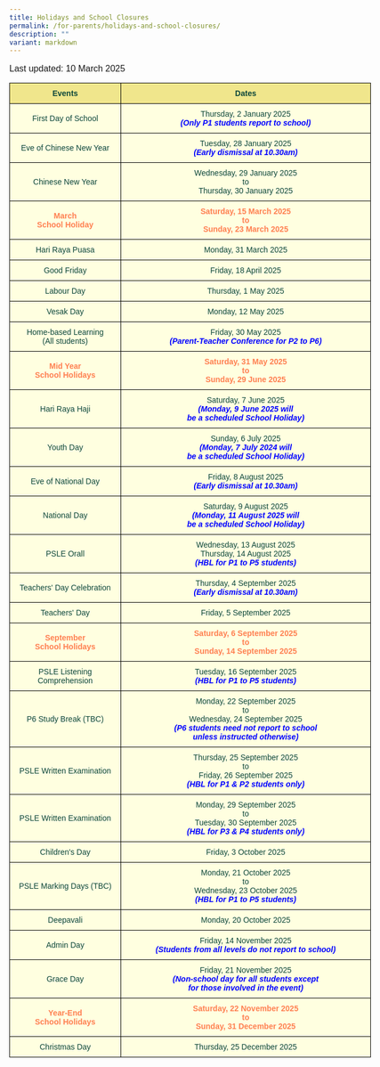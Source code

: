 ```yaml
---
title: Holidays and School Closures
permalink: /for-parents/holidays-and-school-closures/
description: ""
variant: markdown
---
```

<p style="font-family:Arial, sans-serif; font-size:16px">Last updated: 10 March 2025</p>

<style type="text/css">
.tg  {border-collapse:collapse;border-spacing:0;margin:0px auto;}
.tg td{border-color:black;border-style:solid;border-width:1px;font-family:Arial, sans-serif;font-size:14px;
  overflow:hidden;padding:10px 5px;word-break:normal;}
.tg th{border-color:black;border-style:solid;border-width:1px;font-family:Arial, sans-serif;font-size:14px;
  font-weight:normal;overflow:hidden;padding:10px 5px;word-break:normal;}
.tg .tg-yhj4{background-color:#FFFFE0;color:#0C463A;text-align:center;vertical-align:middle}
.tg .tg-yhj7{background-color:#F0E68C;color:#0C463A;text-align:center;vertical-align:middle}
.tg .tg-yhj8{background-color:#FFFFE0;color:#0C463A;text-align:center;vertical-align:middle}
</style>

	
<table class="tg" style="undefined; table-layout: fixed; width: 650px">
<colgroup>
<col style="width: 200px">
	<col style="width: 450px">
</colgroup>
<tbody>
  <tr>
    <td class="tg-yhj7"><b>Events</b><br></td>
		<td class="tg-yhj7"><b>Dates</b><br></td>
  </tr>
	<tr>
    <td class="tg-yhj8">First Day of School<br></td>
    <td class="tg-yhj8">Thursday, 2 January 2025<br><b style="color:blue"><em>(Only P1 students report to school)</em></b>
	</td></tr>
	<tr>
    <td class="tg-yhj8">Eve of Chinese New Year<br></td>
    <td class="tg-yhj8">Tuesday, 28 January  2025<br><b style="color:blue"><em>(Early dismissal at 10.30am)</em></b>
	</td></tr>
	<tr>
    <td class="tg-yhj8">Chinese New Year<br></td>
    <td class="tg-yhj8">Wednesday, 29 January 2025<br>to<br>Thursday, 30 January 2025<br><b style="color:blue"></b></td>
 </tr>
<tr><td class="tg-yhj8"><b style="color:#FF7F50">March<br>School Holiday<br></b></td>
		<td class="tg-yhj8"><b style="color:#FF7F50">Saturday, 15 March 2025<br>to<br>Sunday, 23 March 2025</b></td>
</tr>
	<tr>
    <td class="tg-yhj8">Hari Raya Puasa<br></td>
    <td class="tg-yhj8">Monday, 31 March 2025<br>
	</td></tr>
		<tr>
    <td class="tg-yhj8">Good Friday<br></td>
    <td class="tg-yhj8">Friday, 18 April 2025<br>
	</td></tr>
	<tr>
	</tr><tr>
    <td class="tg-yhj8">Labour Day<br></td>
    <td class="tg-yhj8">Thursday, 1 May 2025<br>
	</td>
	</tr>
	<tr>
    <td class="tg-yhj8">Vesak Day<br></td>
    <td class="tg-yhj8">Monday, 12 May 2025<br>
	</td>
	</tr>
	<tr>
    <td class="tg-yhj8">Home-based Learning <br>(All students)</td>
    <td class="tg-yhj8">Friday, 30 May 2025<br><b style="color:blue"><em>(Parent-Teacher Conference for P2 to P6)</em></b>
	</td>
	</tr>	
	<tr><td class="tg-yhj8"><b style="color:#FF7F50">Mid Year<br>School Holidays<br></b></td>
		<td class="tg-yhj8"><b style="color:#FF7F50">Saturday, 31 May 2025<br>to<br>Sunday, 29 June 2025</b></td>
	</tr>
	<tr>
    <td class="tg-yhj8">Hari Raya Haji<br></td>
    <td class="tg-yhj8">Saturday, 7 June 2025<br><b style="color:blue"><em>(Monday, 9 June 2025 will<br>be a scheduled School Holiday)</em></b>
	</td>
	</tr>
	<tr>
    <td class="tg-yhj8">Youth Day<br></td>
    <td class="tg-yhj8">Sunday, 6 July 2025<br><b style="color:blue"><em>(Monday, 7 July 2024 will<br>be a scheduled School Holiday)</em></b></td>
	</tr>
	<tr>
    <td class="tg-yhj8">Eve of National Day<br></td>
    <td class="tg-yhj8">Friday, 8 August 2025<br><b style="color:blue"><em>(Early dismissal at 10.30am)</em></b></td>
  </tr>
<tr>
    <td class="tg-yhj8">National Day<br></td>
    <td class="tg-yhj8">Saturday, 9 August 2025<br><b style="color:blue"><em>(Monday, 11 August 2025 will<br>be a scheduled School Holiday)</em></b></td>
  </tr>
	<tr>
    <td class="tg-yhj8">PSLE Orall<br></td>
    <td class="tg-yhj8">Wednesday, 13 August 2025<br>Thursday, 14 August 2025<br><b style="color:blue"><em>(HBL for P1 to P5 students)<br></em></b></td>
  </tr>
	<tr>
    <td class="tg-yhj8">Teachers' Day Celebration<br></td>
    <td class="tg-yhj8">Thursday, 4 September 2025<br><b style="color:blue"><em>(Early dismissal at 10.30am)<br></em></b></td>
  </tr>
	<tr>
    <td class="tg-yhj8">Teachers' Day<br></td>
    <td class="tg-yhj8">Friday, 5 September 2025<br></td>
  </tr>
	<tr>
		<td class="tg-yhj8"><b style="color:#FF7F50">September<br>School Holidays<br></b></td>
		<td class="tg-yhj8"><b style="color:#FF7F50">Saturday, 6 September  2025<br>to<br>Sunday, 14 September 2025</b></td>
		</tr>
	 <tr>
    <td class="tg-yhj8">PSLE Listening Comprehension<br></td>
    <td class="tg-yhj8">Tuesday, 16 September 2025<br><b style="color:blue"><em>(HBL for P1 to P5 students)<br></em></b></td>
  </tr>
 <tr>
    <td class="tg-yhj8">P6 Study Break (TBC)<br></td>
    <td class="tg-yhj8">Monday, 22 September 2025<br>to<br>Wednesday, 24 September 2025<br><b style="color:blue"><em>(P6 students need not report to school<br> unless instructed otherwise)<br></em></b></td>
  </tr>
<tr>
 <td class="tg-yhj8">PSLE Written Examination<br></td>
 <td class="tg-yhj8">Thursday, 25 September 2025<br>to<br>Friday, 26 September 2025<br><b style="color:blue"><em>(HBL for P1 &amp; P2 students only)<br></em></b></td>
</tr>
<tr>
 <td class="tg-yhj8">PSLE Written Examination<br></td>
 <td class="tg-yhj8">Monday, 29 September 2025<br>to<br>Tuesday, 30 September 2025<br><b style="color:blue"><em>(HBL for P3 &amp; P4 students only)<br></em></b></td>
</tr>
<tr>
  <td class="tg-yhj8">Children's Day<br></td>
  <td class="tg-yhj8">Friday, 3 October 2025</td>
</tr>
<tr>
  <td class="tg-yhj8">PSLE Marking Days (TBC)<br></td>
  <td class="tg-yhj8">Monday, 21 October 2025<br>to<br>Wednesday, 23 October 2025<br><b style="color:blue"><em>(HBL for P1 to P5 students)<br></em></b></td>
</tr>
<tr>
    <td class="tg-yhj8">Deepavali<br></td>
    <td class="tg-yhj8">Monday, 20 October 2025</td>
</tr>
<tr>
    <td class="tg-yhj8">Admin Day<br></td>
    <td class="tg-yhj8">Friday, 14 November 2025<br><b style="color:blue"><em>(Students from all levels do not report to school)</em></b></td>
</tr>

<tr>
    <td class="tg-yhj8">Grace Day<br></td>
    <td class="tg-yhj8">Friday, 21 November 2025<br><b style="color:blue"><em>(Non-school day for all students except<br> for those involved in the event)</em></b></td>
</tr>
<tr>
		<td class="tg-yhj8"><b style="color:#FF7F50">Year-End <br>School Holidays<br></b></td>
		<td class="tg-yhj8"><b style="color:#FF7F50">Saturday, 22 November 2025<br>to<br>Sunday, 31 December 2025</b></td>
</tr>
<tr>
    <td class="tg-yhj8">Christmas Day<br></td>
		<td class="tg-yhj8">Thursday, 25 December 2025</td>
</tr>
</tbody>
</table>